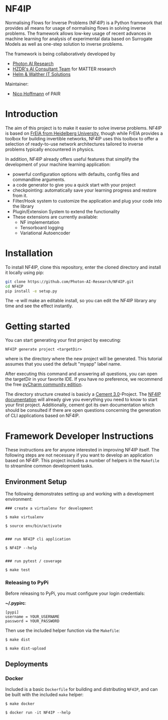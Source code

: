 # NF4IP

Normalising Flows for Inverse Problems (NF4IP) is a Python framework that provides all means for usage of normalising flows in solving inverse problems. The framework allows low-key usage of recent advances in machine learning for analysis of experimental data based on Surrogate Models as well as one-step solution to inverse problems.
<!--
Applications of this framework can be found here: [Photon AI Research](https://http://photon-ai-research.github.io/).
- Injection Radiation
- SAXS
- GI-SAXS
--> 

The framework is being collaboratively developed by
- [Photon AI Research](https://http://photon-ai-research.github.io/)
- [HZDR's AI Consultant Team](https://www.hzdr.de/db/Cms?pOid=60710&pNid=0) for MATTER research
- [Helm & Walther IT Solutions](https://helmundwalter.de)


Maintainer:
- [Nico Hoffmann](mailto:n.hoffmann@hzdr.de) of PAIR

# Introduction
The aim of this project is to make it easier to solve inverse problems.
NF4IP is based on [FrEIA from Heidelberg University](https://github.com/VLL-HD/FrEIA), though
while FrEIA provides a toolbox for building invertible networks, NF4IP uses this toolbox 
to offer a selection of ready-to-use network architectures tailored to inverse problems typically encountered in physics.

In addition, NF4IP already offers useful features that simplify the development 
of your machine learning application:

* powerful configuration options with defaults, config files and commandline arguments.
* a code generator to give you a quick start with your project
* checkpointing: automatically save your learning progress and restore from it.
* Filter/Hook system to customize the application and plug your code into the library
* Plugin/Extension System to extend the functionality
* These extensions are currently available:
    * NF implementation
    * Tensorboard logging
    * Variational Autoencoder

# Installation
To install NF4IP, clone this repository, enter the cloned directory and install it locally using pip:
```bash
git clone https://github.com/Photon-AI-Research/NF4IP.git
cd NF4IP
pip install -e setup.py
```
The -e will make an editable install, so you can edit the NF4IP library any time and see the effect instantly.

<!--
pip install -r requirements.txt // we need to make this file first :D
-->

# Getting started

You can start generating your first project by executing:
```
NF4IP generate project <targetDir>
```
where <targetDir> is the directory where the new project will be generated.
This tutorial assumes that you used the default "myapp" label name.

After executing this command and answering all questions, you can open the targetDir in your favorite
IDE. If you have no preference, we recommend the free
[pyCharm community edition](https://www.jetbrains.com/de-de/pycharm/).

The directory structure created is basicly a [Cement 3.0](https://docs.builtoncement.com)-Project.
The [NF4IP documentation](https://github.com/Photon-AI-Research/NF4IP/tree/main/docs) will already give you everything you need to know to start your first project. Additionally, cement got its own documentation which should be consulted if there are open questions concerning the generation of CLI applications based on NF4IP.

# Framework Developer Instructions
These instructions are for anyone interested in improving NF4IP itself. The following steps are not necessary if you want to develop an application based on NF4IP. This project includes a number of helpers in the `Makefile` to streamline common development tasks.

 
## Environment Setup

The following demonstrates setting up and working with a development environment:

```
### create a virtualenv for development

$ make virtualenv

$ source env/bin/activate


### run NF4IP cli application

$ NF4IP --help


### run pytest / coverage

$ make test
```

### Releasing to PyPi

Before releasing to PyPi, you must configure your login credentials:

**~/.pypirc**:

```
[pypi]
username = YOUR_USERNAME
password = YOUR_PASSWORD
```

Then use the included helper function via the `Makefile`:

```
$ make dist

$ make dist-upload
```

## Deployments

### Docker

Included is a basic `Dockerfile` for building and distributing `NF4IP`,
and can be built with the included `make` helper:

```
$ make docker

$ docker run -it NF4IP --help
```
